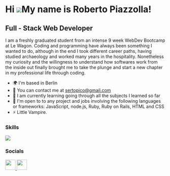 Hi ![](https://user-images.githubusercontent.com/18350557/176309783-0785949b-9127-417c-8b55-ab5a4333674e.gif)My name is Roberto Piazzolla!
=====================================================================================================================================
Full - Stack Web Developer
--------------------------
I am a freshly graduated student from an intense 9 week WebDev Bootcamp at Le Wagon. Coding and programming have always been something I wanted to do, although in the end I took different career paths, having studied archaeology and worked many years in the hospitality. Nonetheless my curiosity and the willingness to understand how softwares work from the inside out finally brought me to take the plunge and start a new chapter in my professional life through coding.

* :earth_africa:  I'm based in Berlin
* :email:  You can contact me at [sertopico@gmail.com](mailto:sertopico@gmail.com)
* :brain:  I am currently learning going through all the subjects I learned so far
* :handshake:  I'm open to to any project and jobs involving the following languages or frameworks: JavaScript, node.js, Ruby, Ruby on Rails, HTML and CSS
* :zap:  Little Vampire.
### Skills

<p align="left">
  <a href="https://skillicons.dev">
    <img src="https://skillicons.dev/icons?i=ruby,rails,js,html,css,wasm,postgres,heroku,figma,git" />
  </a>
</p>

### Socials
<p align="left"> <a href="https://www.github.com/malautomedonte" target="_blank" rel="noreferrer"> <picture> <source media="(prefers-color-scheme: dark)" srcset="https://raw.githubusercontent.com/danielcranney/readme-generator/main/public/icons/socials/github-dark.svg" /> <source media="(prefers-color-scheme: light)" srcset="https://raw.githubusercontent.com/danielcranney/readme-generator/main/public/icons/socials/github.svg" /> <img src="https://raw.githubusercontent.com/danielcranney/readme-generator/main/public/icons/socials/github.svg" width="32" height="32" /> </picture> </a> <a href="[https://www.linkedin.com/in/sonia-chaboud](https://www.linkedin.com/in/roberto-piazzolla-52163b301/)" target="_blank" rel="noreferrer"> <picture> <source media="(prefers-color-scheme: dark)" srcset="https://raw.githubusercontent.com/danielcranney/readme-generator/main/public/icons/socials/linkedin-dark.svg" /> <source media="(prefers-color-scheme: light)" srcset="https://raw.githubusercontent.com/danielcranney/readme-generator/main/public/icons/socials/linkedin.svg" /> <img src="https://raw.githubusercontent.com/danielcranney/readme-generator/main/public/icons/socials/linkedin.svg" width="32" height="32" /> </picture> </a></p>
